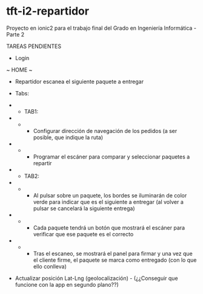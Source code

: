 # tft-i2-repartidor
Proyecto en ionic2 para el trabajo final del Grado en Ingeniería Informática - Parte 2

TAREAS PENDIENTES

- Login

~ HOME ~
- Repartidor escanea el siguiente paquete a entregar
- Tabs:
- * TAB1:
- * - Configurar dirección de navegación de los pedidos (a ser posible, que indique la ruta)
- * - Programar el escáner para comparar y seleccionar paquetes a repartir
- * TAB2: 
- * - Al pulsar sobre un paquete, los bordes se iluminarán de color verde para indicar que es el siguiente a entregar (al volver a pulsar se cancelará la siguiente entrega)
- * - Cada paquete tendrá un botón que mostrará el escáner para verificar que ese paquete es el correcto
- * - Tras el escaneo, se mostrará el panel para firmar y una vez que el cliente firme, el paquete se marca como entregado (con lo que ello conlleva)

- Actualizar posición Lat-Lng (geolocalización) - (¿¿Conseguir que funcione con la app en segundo plano??)